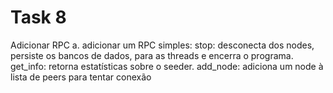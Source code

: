 # Task 8

Adicionar RPC
a. adicionar um RPC simples:
stop: desconecta dos nodes, persiste os bancos de dados, para as threads e encerra o programa.
get_info: retorna estatísticas sobre o seeder.
add_node: adiciona um node à lista de peers para tentar conexão